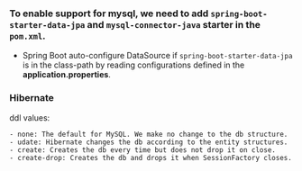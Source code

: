 ### To enable support for mysql, we need to add `spring-boot-starter-data-jpa` and `mysql-connector-java` starter in the `pom.xml`.
- Spring Boot auto-configure DataSource if `spring-boot-starter-data-jpa` is in the class-path by reading configurations defined in the **application.properties**.

### Hibernate
ddl values:
```
- none: The default for MySQL. We make no change to the db structure.
- udate: Hibernate changes the db according to the entity structures.
- create: Creates the db every time but does not drop it on close.
- create-drop: Creates the db and drops it when SessionFactory closes.
```
